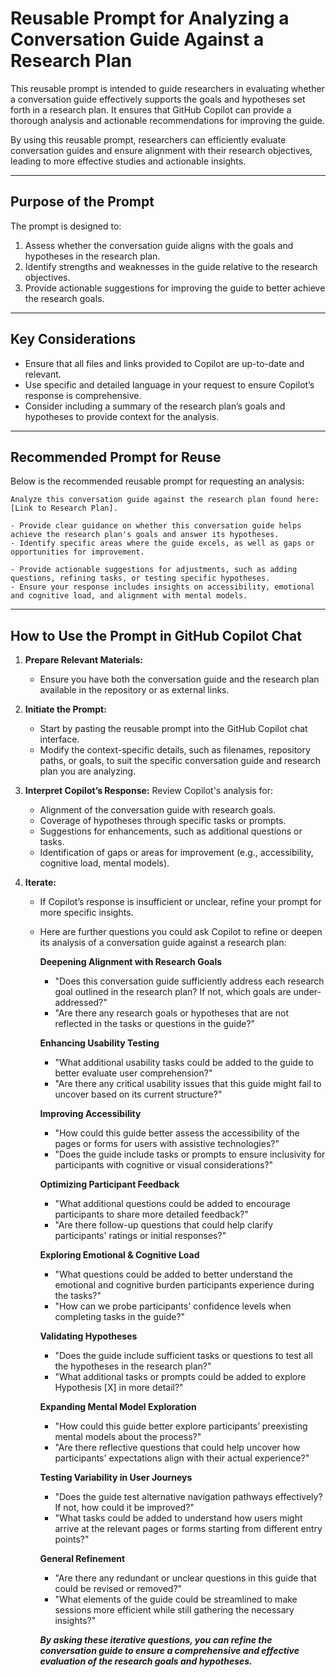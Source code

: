 # Reusable Prompt for Analyzing a Conversation Guide Against a Research Plan

This reusable prompt is intended to guide researchers in evaluating whether a conversation guide effectively supports the goals and hypotheses set forth in a research plan. It ensures that GitHub Copilot can provide a thorough analysis and actionable recommendations for improving the guide.

By using this reusable prompt, researchers can efficiently evaluate conversation guides and ensure alignment with their research objectives, leading to more effective studies and actionable insights.

---

## **Purpose of the Prompt**
The prompt is designed to:
1. Assess whether the conversation guide aligns with the goals and hypotheses in the research plan.
2. Identify strengths and weaknesses in the guide relative to the research objectives.
3. Provide actionable suggestions for improving the guide to better achieve the research goals.

---

## **Key Considerations**
- Ensure that all files and links provided to Copilot are up-to-date and relevant.
- Use specific and detailed language in your request to ensure Copilot’s response is comprehensive.
- Consider including a summary of the research plan’s goals and hypotheses to provide context for the analysis.

---

## **Recommended Prompt for Reuse**
Below is the recommended reusable prompt for requesting an analysis:

```
Analyze this conversation guide against the research plan found here: [Link to Research Plan]. 

- Provide clear guidance on whether this conversation guide helps achieve the research plan's goals and answer its hypotheses. 
- Identify specific areas where the guide excels, as well as gaps or opportunities for improvement. 

- Provide actionable suggestions for adjustments, such as adding questions, refining tasks, or testing specific hypotheses. 
- Ensure your response includes insights on accessibility, emotional and cognitive load, and alignment with mental models.
```

---

## **How to Use the Prompt in GitHub Copilot Chat**
1. **Prepare Relevant Materials:**
   - Ensure you have both the conversation guide and the research plan available in the repository or as external links.

2. **Initiate the Prompt:**
   - Start by pasting the reusable prompt into the GitHub Copilot chat interface.
   - Modify the context-specific details, such as filenames, repository paths, or goals, to suit the specific conversation guide and research plan you are analyzing.

3. **Interpret Copilot’s Response:**
   Review Copilot's analysis for:
   - Alignment of the conversation guide with research goals.
   - Coverage of hypotheses through specific tasks or prompts.
   - Suggestions for enhancements, such as additional questions or tasks.
   - Identification of gaps or areas for improvement (e.g., accessibility, cognitive load, mental models).

4. **Iterate:**
   - If Copilot’s response is insufficient or unclear, refine your prompt for more specific insights.
   - Here are further questions you could ask Copilot to refine or deepen its analysis of a conversation guide against a research plan:

     **Deepening Alignment with Research Goals**
     - "Does this conversation guide sufficiently address each research goal outlined in the research plan? If not, which goals are under-addressed?"
     - "Are there any research goals or hypotheses that are not reflected in the tasks or questions in the guide?"

     **Enhancing Usability Testing**
     - "What additional usability tasks could be added to the guide to better evaluate user comprehension?"
     - "Are there any critical usability issues that this guide might fail to uncover based on its current structure?"

     **Improving Accessibility**
     - "How could this guide better assess the accessibility of the pages or forms for users with assistive technologies?"
     - "Does the guide include tasks or prompts to ensure inclusivity for participants with cognitive or visual considerations?"

     **Optimizing Participant Feedback**
     - "What additional questions could be added to encourage participants to share more detailed feedback?"
     - "Are there follow-up questions that could help clarify participants' ratings or initial responses?"

     **Exploring Emotional & Cognitive Load**
     - "What questions could be added to better understand the emotional and cognitive burden participants experience during the tasks?"
     - "How can we probe participants' confidence levels when completing tasks in the guide?"

     **Validating Hypotheses**
     - "Does the guide include sufficient tasks or questions to test all the hypotheses in the research plan?"
     - "What additional tasks or prompts could be added to explore Hypothesis [X] in more detail?"

     **Expanding Mental Model Exploration**
     - "How could this guide better explore participants’ preexisting mental models about the process?"
     - "Are there reflective questions that could help uncover how participants' expectations align with their actual experience?"

     **Testing Variability in User Journeys**
     - "Does the guide test alternative navigation pathways effectively? If not, how could it be improved?"
     - "What tasks could be added to understand how users might arrive at the relevant pages or forms starting from different entry points?"

     **General Refinement**
     - "Are there any redundant or unclear questions in this guide that could be revised or removed?"
     - "What elements of the guide could be streamlined to make sessions more efficient while still gathering the necessary insights?"

     ***By asking these iterative questions, you can refine the conversation guide to ensure a comprehensive and effective evaluation of the research goals and hypotheses.***









